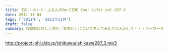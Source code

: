 ```yaml
---
title: 石川・ホンマ・ぶるんのBe-SIDE Your Life! vol.287-3
date: 2011-11-04
tags: ['2011年', '2011年11月']
draft: false
summary: 収録前に珍しく現代「お笑い」について考えてみたりなんかして・・・キーワードは、「アラフォー芸人！残された鉱脈」でした。なんのこっちゃ～～～NAMAE
---
```


http://project-phi.ddo.jp/ishikawa/ishikawa287_3.mp3
